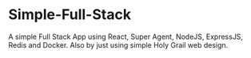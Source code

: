 # Simple-Full-Stack
A simple Full Stack App using React, Super Agent, NodeJS, ExpressJS, Redis and Docker. Also by just using simple Holy Grail web design. 
